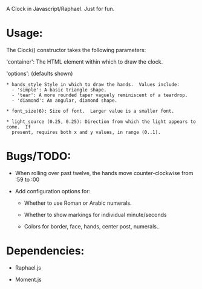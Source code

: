 A Clock in Javascript/Raphael.  Just for fun.


Usage:
======
The Clock() constructor takes the following parameters:

  'container': The HTML element within which to draw the clock.

  'options': (defaults shown)

    * hands_style Style in which to draw the hands.  Values include:
      - 'simple': A basic triangle shape.
      - 'tear': A more rounded taper vaguely reminiscent of a teardrop.
      - 'diamond': An angular, diamond shape.

    * font_size(6): Size of font.  Larger value is a smaller font.

    * light_source (0.25, 0.25): Direction from which the light appears to come.  If
      present, requires both x and y values, in range (0..1).


Bugs/TODO:
==============================================================================

* When rolling over past twelve, the hands move counter-clockwise from :59 to
  :00

* Add configuration options for:

  - Whether to use Roman or Arabic numerals.

  - Whether to show markings for individual minute/seconds

  - Colors for border, face, hands, center post, numerals..



Dependencies:
==============================================================================

* Raphael.js

* Moment.js

